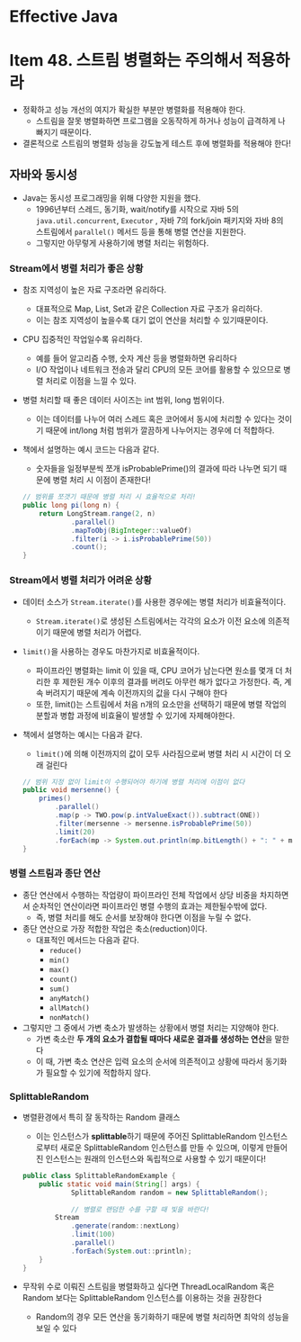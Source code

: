 # Effective Java

# Item 48. 스트림 병렬화는 주의해서 적용하라

- 정확하고 성능 개선의 여지가 확실한 부분만 병렬화를 적용해야 한다.
    - 스트림을 잘못 병렬화하면 프로그램을 오동작하게 하거나 성능이 급격하게 나빠지기 때문이다.
- 결론적으로 스트림의 병렬화 성능을 강도높게 테스트 후에 병렬화를 적용해야 한다!

## 자바와 동시성

- Java는 동시성 프로그래밍을 위해 다양한 지원을 했다.
    - 1996년부터 스레드, 동기화, wait/notify를 시작으로 자바 5의 `java.util.concurrent`, `Executor` , 자바 7의 fork/join 패키지와 자바 8의 스트림에서 `parallel()` 메서드 등을 통해 병렬 연산을 지원한다.
    - 그렇지만 아무렇게 사용하기에 병렬 처리는 위험하다.

### Stream에서 병렬 처리가 좋은 상황

- 참조 지역성이 높은 자료 구조라면 유리하다.
    - 대표적으로 Map, List, Set과 같은 Collection 자료 구조가 유리하다.
    - 이는 참조 지역성이 높을수록 대기 없이 연산을 처리할 수 있기때문이다.
- CPU 집중적인 작업일수록 유리하다.
    - 예를 들어 알고리즘 수행, 숫자 계산 등을 병렬화하면 유리하다
    - I/O 작업이나 네트워크 전송과 달리 CPU의 모든 코어를 활용할 수 있으므로 병렬 처리로 이점을 느낄 수 있다.
- 병렬 처리할 때 좋은 데이터 사이즈는 int 범위, long 범위이다.
    - 이는 데이터를 나누어 여러 스레드 혹은 코어에서 동시에 처리할 수 있다는 것이기 때문에 int/long 처럼 범위가 깔끔하게 나누어지는 경우에 더 적합하다.
- 책에서 설명하는 예시 코드는 다음과 같다.
    - 숫자들을 일정부분씩 쪼개 isProbablePrime()의 결과에 따라 나누면 되기 때문에 병렬 처리 시 이점이 존재한다!

    ```java
    // 범위를 쪼갯기 때문에 병렬 처리 시 효율적으로 처리!
    public long pi(long n) {
        return LongStream.range(2, n)
                .parallel() 
                .mapToObj(BigInteger::valueOf)
                .filter(i -> i.isProbablePrime(50))
                .count();
    }
    ```


### Stream에서 병렬 처리가 어려운 상황

- 데이터 소스가 `Stream.iterate()`를 사용한 경우에는 병렬 처리가 비효율적이다.
    - `Stream.iterate()`로 생성된 스트림에서는 각각의 요소가 이전 요소에 의존적이기 때문에 병렬 처리가 어렵다.
- `limit()`을 사용하는 경우도 마찬가지로 비효율적이다.
    - 파이프라인 병렬화는 limit 이 있을 때, CPU 코어가 남는다면 원소를 몇개 더 처리한 후 제한된 개수 이후의 결과를 버려도 아무런 해가 없다고 가정한다. 즉, 계속 버려지기 때문에 계속 이전까지의 값을 다시 구해야 한다
    - 또한, limit()는 스트림에서 처음 n개의 요소만을 선택하기 때문에 병렬 작업의 분할과 병합 과정에 비효율이 발생할 수 있기에 자제해야한다.
- 책에서 설명하는 예시는 다음과 같다.
    - `limit()`에 의해 이전까지의 값이 모두 사라짐으로써 병렬 처리 시 시간이 더 오래 걸린다

    ```java
    // 범위 지정 없이 limit이 수행되어야 하기에 병렬 처리에 이점이 없다
    public void mersenne() {
    	primes()
    		.parallel()
    		.map(p -> TWO.pow(p.intValueExact()).subtract(ONE))
    		.filter(mersenne -> mersenne.isProbablePrime(50))
    		.limit(20)
    		.forEach(mp -> System.out.println(mp.bitLength() + ": " + mp));
    }
    ```


### **병렬 스트림과 종단 연산**

- 종단 연산에서 수행하는 작업량이 파이프라인 전체 작업에서 상당 비중을 차지하면서 순차적인 연산이라면 파이프라인 병렬 수행의 효과는 제한될수밖에 없다.
    - 즉, 병렬 처리를 해도 순서를 보장해야 한다면 이점을 누릴 수 없다.
- 종단 연산으로 가장 적합한 작업은 축소(reduction)이다.
    - 대표적인 메서드는 다음과 같다.
        - `reduce()`
        - `min()`
        - `max()`
        - `count()`
        - `sum()`
        - `anyMatch()`
        - `allMatch()`
        - `nonMatch()`
- 그렇지만 그 중에서 가변 축소가 발생하는 상황에서 병렬 처리는 지양해야 한다.
    - 가변 축소란 **두 개의 요소가 결합될 때마다 새로운 결과를 생성하는 연산**을 말한다
    - 이 때, 가변 축소 연산은 입력 요소의 순서에 의존적이고 상황에 따라서 동기화가 필요할 수 있기에 적합하지 않다.

### SplittableRandom

- 병렬환경에서 특히 잘 동작하는 Random 클래스
    - 이는 인스턴스가 **splittable**하기 때문에 주어진 SplittableRandom 인스턴스로부터 새로운 SplittableRandom 인스턴스를 만들 수 있으며, 이렇게 만들어진 인스턴스는 원래의 인스턴스와 독립적으로 사용할 수 있기 때문이다!

    ```java
    public class SplittableRandomExample {
        public static void main(String[] args) {
    		    SplittableRandom random = new SplittableRandom();
    		    
    		    // 병렬로 랜덤한 수를 구할 때 빛을 바란다!
            Stream
    	        .generate(random::nextLong)
    	        .limit(100)
    	        .parallel()
    	        .forEach(System.out::println);
        }
    }
    ```

- 무작위 수로 이뤄진 스트림을 병렬화하고 싶다면 ThreadLocalRandom 혹은 Random 보다는 SplittableRandom 인스턴스를 이용하는 것을 권장한다
    - Random의 경우 모든 연산을 동기화하기 때문에 병렬 처리하면 최악의 성능을 보일 수 있다